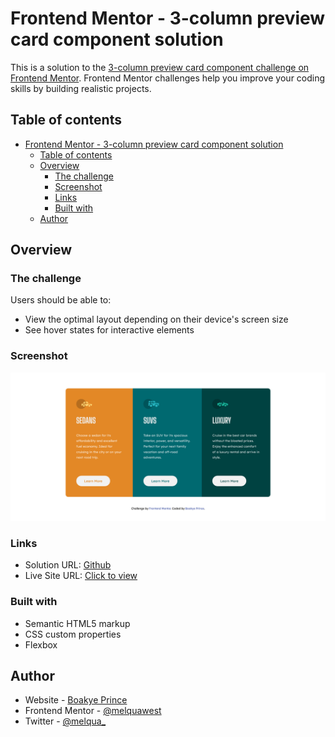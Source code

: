 # Frontend Mentor - 3-column preview card component solution

This is a solution to the [3-column preview card component challenge on Frontend Mentor](https://www.frontendmentor.io/challenges/3column-preview-card-component-pH92eAR2-). Frontend Mentor challenges help you improve your coding skills by building realistic projects. 

## Table of contents

- [Frontend Mentor - 3-column preview card component solution](#frontend-mentor---3-column-preview-card-component-solution)
  - [Table of contents](#table-of-contents)
  - [Overview](#overview)
    - [The challenge](#the-challenge)
    - [Screenshot](#screenshot)
    - [Links](#links)
    - [Built with](#built-with)
  - [Author](#author)


## Overview

### The challenge

Users should be able to:

- View the optimal layout depending on their device's screen size
- See hover states for interactive elements

### Screenshot

![](.\screenshots/Desktop%20View.png)


### Links

- Solution URL: [Github](https://github.com/melquawest/3-Column-Preview-Card-Component.git)
- Live Site URL: [Click to view](https://melquawest.github.io/3-Column-Preview-Card-Component/)


### Built with

- Semantic HTML5 markup
- CSS custom properties
- Flexbox


## Author

- Website - [Boakye Prince](https://www.your-site.com)
- Frontend Mentor - [@melquawest](https://www.frontendmentor.io/profile/melquawest)
- Twitter - [@melqua_](https://www.twitter.com/melqua_)